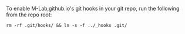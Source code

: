 To enable M-Lab,github.io's git hooks in your git repo, run the following from the
repo root:

`rm -rf .git/hooks/ && ln -s -f ../_hooks .git/`